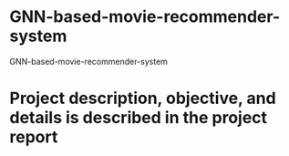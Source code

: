 # GNN-based-movie-recommender-system
 GNN-based-movie-recommender-system
# Project description, objective, and details is described in the project report
